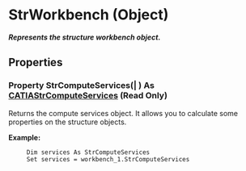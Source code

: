 # StrWorkbench (Object)

**_Represents the structure workbench object._**

## Properties

### Property **StrComputeServices**(| ) As [CATIAStrComputeServices](../StructureInterfaces/interface_StrComputeServices_70102.md) (Read Only)

   Returns the compute services object. It allows you to calculate some properties on the structure objects.

**Example:**

```VBScript
     Dim services As StrComputeServices
     Set services = workbench_1.StrComputeServices

```